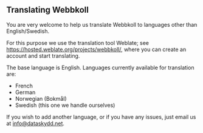 ## Translating Webbkoll

You are very welcome to help us translate Webbkoll to languages other than English/Swedish.

For this purpose we use the translation tool Weblate; see https://hosted.weblate.org/projects/webbkoll/,
where you can create an account and start translating.

The base language is English. Languages currently available for translation are:

* French
* German
* Norwegian (Bokmål)
* Swedish (this one we handle ourselves)

If you wish to add another language, or if you have any issues, just email us at info@dataskydd.net.
